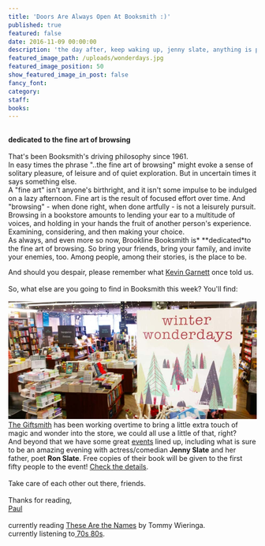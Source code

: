 ```yaml
---
title: 'Doors Are Always Open At Booksmith :)'
published: true
featured: false
date: 2016-11-09 00:00:00
description: 'the day after, keep waking up, jenny slate, anything is possible'
featured_image_path: /uploads/wonderdays.jpg
featured_image_position: 50
show_featured_image_in_post: false
fancy_font:
category:
staff:
books:
---
```



<br>**dedicated to the fine art of browsing**
<br>
<br>That's been Booksmith's driving philosophy since 1961.
<br>In easy times the phrase "..the fine art of browsing" might evoke a sense of solitary pleasure, of leisure and of quiet exploration. But in uncertain times it says something else.
<br>A "fine art" isn't anyone's birthright, and it isn't some impulse to be indulged on a lazy afternoon. Fine art is the result of focused effort over time. And "browsing" - when done right, when done artfully - is not a leisurely pursuit. Browsing in a bookstore amounts to lending your ear to a multitude of voices, and holding in your hands the fruit of another person's experience. Examining, considering, and then making your choice.
<br>As always, and even more so now, Brookline Booksmith is* \*\*dedicated*to the fine art of browsing. So bring your friends, bring your family, and invite your enemies, too. Among people, among their stories, is the place to be.

And should you despair, please remember what [Kevin Garnett](https://www.youtube.com/watch?v=Wcz_kDCBTBk) once told us.
<br>
<br>So, what else are you going to find in Booksmith this week? You'll find:
<br>
<br>![](/uploads/versions/wonderdays---x----956-453x---.jpg)
<br>[The Giftsmith](https://www.facebook.com/brooklinebooksmithgiftshop/) has been working overtime to bring a little extra touch of magic and wonder into the store, we could all use a little of that, right?
<br>And beyond that we have some great [events](https://www.brooklinebooksmith.com/events/) lined up, including what is sure to be an amazing evening with actress/comedian **Jenny Slate** and her father, poet **Ron Slate**. Free copies of their book will be given to the first fifty people to the event! [Check the details](https://www.brooklinebooksmith.com/events/2016-11/jenny-slate-and-ron-slate---about-the-house/).
<br>
<br>Take care of each other out there, friends.
<br>
<br>Thanks for reading,
<br>[Paul](http://www.ptpainter.com/)
<br>
<br>currently reading [These Are the Names](http://www.brooklinebooksmith-shop.com/book/9781612195650) by Tommy Wieringa.
<br>currently listening to[ 70s 80s](https://www.youtube.com/watch?v=DJraOI2ZY8w).